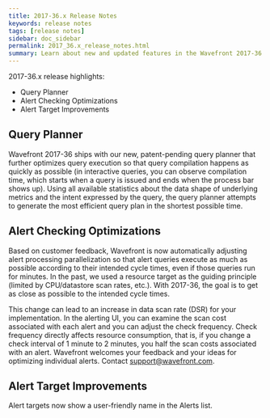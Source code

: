 ```yaml
---
title: 2017-36.x Release Notes
keywords: release notes
tags: [release notes]
sidebar: doc_sidebar
permalink: 2017_36.x_release_notes.html
summary: Learn about new and updated features in the Wavefront 2017-36.x release.
---
```


2017-36.x release highlights: 
- Query Planner
- Alert Checking Optimizations
- Alert Target Improvements

## Query Planner

Wavefront 2017-36 ships with our new, patent-pending query planner that further optimizes query execution so that query compilation happens as quickly as possible (in interactive queries, you can observe compilation time, which starts when a query is issued and ends when the process bar shows up). Using all available statistics about the data shape of underlying metrics and the intent expressed by the query, the query planner attempts to generate the most efficient query plan in the shortest possible time.

## Alert Checking Optimizations

Based on customer feedback, Wavefront is now automatically adjusting alert processing parallelization so that alert queries execute as much as possible according to their intended cycle times, even if those queries run for minutes. In the past, we used a resource target as the guiding principle (limited by CPU/datastore scan rates, etc.). With 2017-36, the goal is to get as close as possible to the intended cycle times. 

This change can lead to an increase in data scan rate (DSR) for your implementation. In the alerting UI, you can examine the scan cost associated with each alert and you can adjust the check frequency. Check frequency directly affects resource consumption, that is, if you change a check interval of 1 minute to 2 minutes, you half the scan costs associated with an alert. Wavefront welcomes your feedback and your ideas for optimizing individual alerts. Contact support@wavefront.com.

## Alert Target Improvements

Alert targets now show a user-friendly name in the Alerts list.

